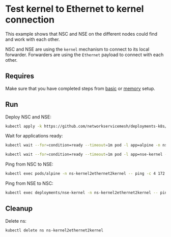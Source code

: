 # Test kernel to Ethernet to kernel connection

This example shows that NSC and NSE on the different nodes could find and work with each other.

NSC and NSE are using the `kernel` mechanism to connect to its local forwarder.
Forwarders are using the `Ethernet` payload to connect with each other.

## Requires

Make sure that you have completed steps from [basic](../../basic) or [memory](../../memory) setup.

## Run

Deploy NSC and NSE:
```bash
kubectl apply -k https://github.com/networkservicemesh/deployments-k8s/examples/use-cases/Kernel2Ethernet2Kernel?ref=4a1e527c7db7a97410728037031458b5a4481b00
```

Wait for applications ready:
```bash
kubectl wait --for=condition=ready --timeout=1m pod -l app=alpine -n ns-kernel2ethernet2kernel
```
```bash
kubectl wait --for=condition=ready --timeout=1m pod -l app=nse-kernel -n ns-kernel2ethernet2kernel
```

Ping from NSC to NSE:
```bash
kubectl exec pods/alpine -n ns-kernel2ethernet2kernel -- ping -c 4 172.16.1.100
```

Ping from NSE to NSC:
```bash
kubectl exec deployments/nse-kernel -n ns-kernel2ethernet2kernel -- ping -c 4 172.16.1.101
```

## Cleanup

Delete ns:
```bash
kubectl delete ns ns-kernel2ethernet2kernel
```

